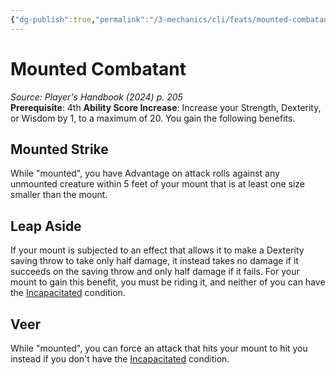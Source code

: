 ```yaml
---
{"dg-publish":true,"permalink":"/3-mechanics/cli/feats/mounted-combatant-xphb/","tags":["ttrpg-cli/compendium/src/5e/xphb","ttrpg-cli/feat"],"noteIcon":""}
---
```


# Mounted Combatant
*Source: Player's Handbook (2024) p. 205*  
**Prerequisite**: 4th
**Ability Score Increase**: Increase your Strength, Dexterity, or Wisdom by 1, to a maximum of 20.
You gain the following benefits.

## Mounted Strike

While "mounted", you have Advantage on attack rolls against any unmounted creature within 5 feet of your mount that is at least one size smaller than the mount.

## Leap Aside

If your mount is subjected to an effect that allows it to make a Dexterity saving throw to take only half damage, it instead takes no damage if it succeeds on the saving throw and only half damage if it fails. For your mount to gain this benefit, you must be riding it, and neither of you can have the [Incapacitated](3-Mechanics/CLI/rules/conditions.md#Incapacitated) condition.

## Veer

While "mounted", you can force an attack that hits your mount to hit you instead if you don't have the [Incapacitated](3-Mechanics/CLI/rules/conditions.md#Incapacitated) condition.